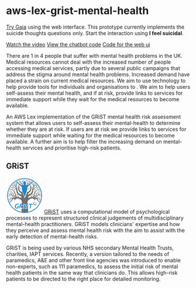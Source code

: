 # aws-lex-grist-mental-health

[Try Gaia](http://digitalcyb.org/#/) using the web interface. This prototype currently implements the suicide thoughts questions only. Start the interaction using **I feel suicidal**. 

[Watch the video](https://www.youtube.com/watch?v=ssvc2FhGym8) [View the chatbot code](https://github.com/digital-cyborg/gaia-grist-lexbot) [Code for the web ui](https://github.com/digital-cyborg/aws-lex-web-ui)

There are 1 in 4 people that suffer with mental health problems in the UK. Medical resources cannot deal with the increased number of people accessing medical services, partly due to several public campaigns that address the stigma around mental health problems. Increased demand have placed a strain on current medical resources. We aim to use technology to help provide tools for individuals and organisations to . We aim to help users self-assess their mental health, and if at risk, provide links to services for immediate support while they wait for the medical resources to become available. 

An AWS Lex implementation of the GRiST mental health risk assessment system that allows users to self-assess their mental-health to determine whether they are at risk. If users are at risk we provide links to services for immediate support while waiting for the medical resources to become available. A further aim is to help filter the increasing demand on mental-health services and prioritise high-risk patients.

## GRiST

![GRiST Logo](https://github.com/digital-cyborg/aws-lex-grist-mental-health/blob/master/images/grist-logo-tiny.png) [GRiST](https://www.egrist.org/ "GRiST Website") uses a computational model of psychological processes to represent structured clinical judgements of multidisciplinary mental-health practitioners. GRiST models clinicians' expertise and how they perceive and assess mental health risk with the aim to assist with the early detection of mental-health risks. 

GRiST is being used by various NHS secondary Mental Health Trusts, charities, IAPT services. Recently, a version tailored to the needs of paramedics, A&E and other front line agencies was introduced to enable non-experts, such as 111 paramedics, to assess the initial risk of mental health patients in the same way that clinicians do. This allows high-risk patients to be directed to the right place for detailed monitoring. 
